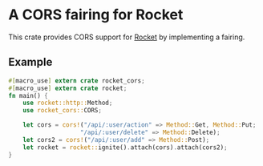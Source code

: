 # A CORS fairing for Rocket

This crate provides CORS support for [Rocket](https://rocket.rs) by implementing a fairing.

## Example

```rust
#[macro_use] extern crate rocket_cors;
#[macro_use] extern crate rocket;
fn main() {
    use rocket::http::Method;
    use rocket_cors::CORS;

    let cors = cors!("/api/:user/action" => Method::Get, Method::Put;
                    "/api/:user/delete" => Method::Delete);
    let cors2 = cors!("/api/:user/add" => Method::Post);
    let rocket = rocket::ignite().attach(cors).attach(cors2);
}
```
